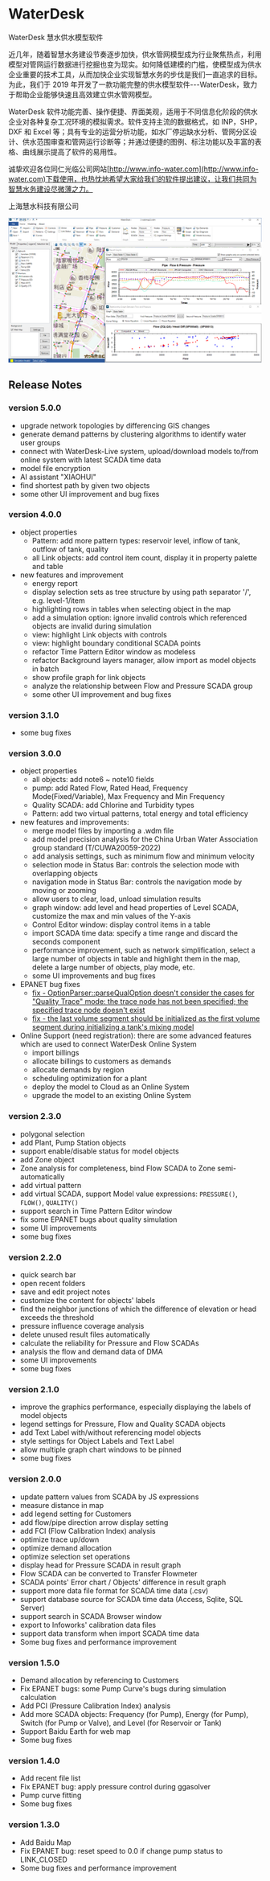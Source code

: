 # WaterDesk

WaterDesk 慧水供水模型软件

近几年，随着智慧水务建设节奏逐步加快，供水管网模型成为行业聚焦热点，利用模型对管网运行数据进行挖掘也变为现实。如何降低建模的门槛，使模型成为供水企业重要的技术工具，从而加快企业实现智慧水务的步伐是我们一直追求的目标。为此，我们于 2019 年开发了一款功能完整的供水模型软件---WaterDesk，致力于帮助企业能够快速且高效建立供水管网模型。

WaterDesk 软件功能完善、操作便捷、界面美观，适用于不同信息化阶段的供水企业对各种复杂工况环境的模拟需求。软件支持主流的数据格式，如 INP，SHP，DXF 和 Excel 等；具有专业的运营分析功能，如水厂停运缺水分析、管网分区设计、供水范围审查和管网运行诊断等；并通过便捷的图例、标注功能以及丰富的表格、曲线展示提高了软件的易用性。

诚挚欢迎各位同仁光临公司网站[http://www.info-water.com](http://www.info-water.com)下载使用，也热忱地希望大家给我们的软件提出建议，让我们共同为智慧水务建设尽微薄之力。

上海慧水科技有限公司

![WaterDesk](./images/WaterDesk_01.png)

## Release Notes

### version 5.0.0

- upgrade network topologies by differencing GIS changes
- generate demand patterns by clustering algorithms to identify water user groups
- connect with WaterDesk-Live system, upload/download models to/from online system with latest SCADA time data
- model file encryption
- AI assistant "XIAOHUI"
- find shortest path by given two objects
- some other UI improvement and bug fixes

### version 4.0.0

- object properties
  - Pattern: add more pattern types: reservoir level, inflow of tank, outflow of tank, quality
  - all Link objects: add control item count, display it in property palette and table
- new features and improvement
  - energy report
  - display selection sets as tree structure by using path separator '/', e.g. level-1/item
  - highlighting rows in tables when selecting object in the map
  - add a simulation option: ignore invalid controls which referenced objects are invalid during simulation
  - view: highlight Link objects with controls
  - view: highlight boundary conditional SCADA points
  - refactor Time Pattern Editor window as modeless
  - refactor Background layers manager, allow import as model objects in batch
  - show profile graph for link objects
  - analyze the relationship between Flow and Pressure SCADA group
  - some other UI improvement and bug fixes

### version 3.1.0

- some bug fixes

### version 3.0.0

- object properties
  - all objects: add note6 ~ note10 fields
  - pump: add Rated Flow, Rated Head, Frequency Mode(Fixed/Variable), Max Frequency and Min Frequency
  - Quality SCADA: add Chlorine and Turbidity types
  - Pattern: add two virtual patterns, total energy and total efficiency
- new features and improvements:
  - merge model files by importing a .wdm file
  - add model precision analysis for the China Urban Water Association group standard (T/CUWA20059-2022)
  - add analysis settings, such as minimum flow and minimum velocity
  - selection mode in Status Bar: controls the selection mode with overlapping objects
  - navigation mode in Status Bar: controls the navigation mode by moving or zooming
  - allow users to clear, load, unload simulation results
  - graph window: add level and head properties of Level SCADA, customize the max and min values of the Y-axis
  - Control Editor window: display control items in a table
  - import SCADA time data: specify a time range and discard the seconds component
  - performance improvement, such as network simplification, select a large number of objects in table and highlight them in the map, delete a large number of objects, play mode, etc.
  - some UI improvements and bug fixes
- EPANET bug fixes
  - [fix - OptionParser::parseQualOption doesn't consider the cases for "Quality Trace" mode: the trace node has not been specified; the specified trace node doesn't exist](https://github.com/OpenWaterAnalytics/epanet-dev/pull/61)
  - [fix - the last volume segment should be initialized as the first volume segment during initializing a tank's mixing model](https://github.com/OpenWaterAnalytics/epanet-dev/pull/62)
- Online Support (need registration): there are some advanced features which are used to connect WaterDesk Online System
  - import billings
  - allocate billings to customers as demands
  - allocate demands by region
  - scheduling optimization for a plant
  - deploy the model to Cloud as an Online System
  - upgrade the model to an existing Online System

### version 2.3.0

- polygonal selection
- add Plant, Pump Station objects
- support enable/disable status for model objects
- add Zone object
- Zone analysis for completeness, bind Flow SCADA to Zone semi-automatically
- add virtual pattern
- add virtual SCADA, support Model value expressions: `PRESSURE()`, `FLOW()`, `QUALITY()`
- support search in Time Pattern Editor window
- fix some EPANET bugs about quality simulation
- some UI improvements
- some bug fixes

### version 2.2.0

- quick search bar
- open recent folders
- save and edit project notes
- customize the content for objects' labels
- find the neighbor junctions of which the difference of elevation or head exceeds the threshold
- pressure influence coverage analysis
- delete unused result files automatically
- calculate the reliability for Pressure and Flow SCADAs
- analysis the flow and demand data of DMA
- some UI improvements
- some bug fixes

### version 2.1.0

- improve the graphics performance, especially displaying the labels of model objects
- legend settings for Pressure, Flow and Quality SCADA objects
- add Text Label with/without referencing model objects
- style settings for Object Labels and Text Label
- allow multiple graph chart windows to be pinned
- some bug fixes

### version 2.0.0

- update pattern values from SCADA by JS expressions
- measure distance in map
- add legend setting for Customers
- add flow/pipe direction arrow display setting
- add FCI (Flow Calibration Index) analysis
- optimize trace up/down
- optimize demand allocation
- optimize selection set operations
- display head for Pressure SCADA in result graph
- Flow SCADA can be converted to Transfer Flowmeter
- SCADA points' Error chart / Objects' difference in result graph
- support more data file format for SCADA time data (.csv)
- support database source for SCADA time data (Access, Sqlite, SQL Server)
- support search in SCADA Browser window
- export to Infoworks' calibration data files
- support data transform when import SCADA time data
- Some bug fixes and performance improvement

### version 1.5.0

- Demand allocation by referencing to Customers
- Fix EPANET bugs: some Pump Curve's bugs during simulation calculation
- Add PCI (Pressure Calibration Index) analysis
- Add more SCADA objects: Frequency (for Pump), Energy (for Pump), Switch (for Pump or Valve), and Level (for Reservoir or Tank)
- Support Baidu Earth for web map
- Some bug fixes

### version 1.4.0

- Add recent file list
- Fix EPANET bug: apply pressure control during ggasolver
- Pump curve fitting
- Some bug fixes

### version 1.3.0

- Add Baidu Map
- Fix EPANET bug: reset speed to 0.0 if change pump status to LINK_CLOSED
- Some bug fixes and performance improvement
